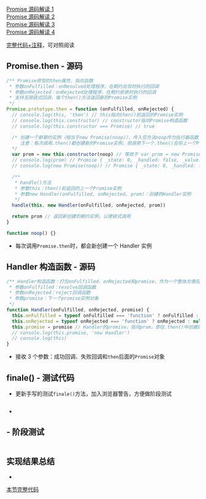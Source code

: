 <a href="https://github.com/simon9124/my_demos/blob/master/%E6%BA%90%E7%A0%81%E8%A7%A3%E8%AF%BB%E7%B3%BB%E5%88%97/javascript/Promise/Promise%E6%BA%90%E7%A0%81%E8%A7%A3%E8%AF%BB1.md" target="_blank">Promise 源码解读 1</a><br>
<a href="https://github.com/simon9124/my_demos/blob/master/%E6%BA%90%E7%A0%81%E8%A7%A3%E8%AF%BB%E7%B3%BB%E5%88%97/javascript/Promise/Promise%E6%BA%90%E7%A0%81%E8%A7%A3%E8%AF%BB2.md" target="_blank">Promise 源码解读 2</a><br>
<a href="" target="_blank">Promise 源码解读 3</a><br>
<a href="" target="_blank">Promise 源码解读 4</a><br>

<a href="" target="_blank">完整代码+注释</a>，可对照阅读

## Promise.then - 源码

```js
/** Promise原型的then属性，指向函数
 * 参数onFulfilled：onResolved处理程序，在期约兑现时执行的回调
 * 参数onRejected：onRejected处理程序，在期约拒绝时执行的回调
 * 支持无限链式回调，每个then()方法返回新的Promise实例
 */
Promise.prototype.then = function (onFulfilled, onRejected) {
  // console.log(this, 'then') // this指向then()前返回的Promise实例
  // console.log(this.constructor) // constructor指向Promise构造函数
  // console.log(this.constructor === Promise) // true

  /* 创建一个新期约实例（相当于new Promise(noop)），传入空方法noop作为执行器函数
     注意：每次调用.then()都创建新的Promise实例，但调用下一个.then()会将上一个Promise实例的_deferreds数组改变（放入下一个的Handler实例）！
  */
  var prom = new this.constructor(noop) // 等效于 var prom = new Promise(noop)
  // console.log(prom) // Promise { _state: 0, _handled: false, _value: undefined, _deferreds: [] }，新期约
  // console.log(new Promise(noop)) // Promise { _state: 0, _handled: false, _value: undefined, _deferreds: [] }，同上

  /**
   * handle()方法
   * 参数this：then()前返回的上一个Promise实例
   * 参数new Handler(onFulfilled, onRejected, prom)：创建的Handler实例
   */
  handle(this, new Handler(onFulfilled, onRejected, prom))

  return prom // 返回新创建的期约实例，以便链式调用
}

function noop() {}
```

- 每次调用`Promise.then`时，都会新创建一个 Handler 实例

## Handler 构造函数 - 源码

```js
/** Handler构造函数：打包onFulfilled、onRejected和promise，作为一个整体方便后面调用
 * 参数onFulfilled：resolve回调函数
 * 参数onRejected：reject回调函数
 * 参数promise：下一个promise实例对象
 */
function Handler(onFulfilled, onRejected, promise) {
  this.onFulfilled = typeof onFulfilled === 'function' ? onFulfilled : null // 是否有成功回调，若没有则赋为null
  this.onRejected = typeof onRejected === 'function' ? onRejected : null // 是否有失败回调，若没有则赋为null
  this.promise = promise // Handler的promise，指向prom，即在.then()中创建的Promise实例
  // console.log(this.promise, 'new Handler')
  // console.log(this)
}
```

- 接收 3 个参数：成功回调、失败回调和`then`后面的`Promise`对象

## finale() - 测试代码

- 更新手写的测试`finale()`方法，加入浏览器警告，方便做阶段测试

```js

```

-

## - 阶段测试

```js

```

## 实现结果总结

-

<a href="" target="_blank">本节完整代码</a>
